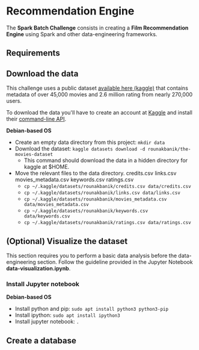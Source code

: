 # Recommendation Engine

The **Spark Batch Challenge** consists in creating a **Film Recommendation Engine** using Spark and other 
data-engineering frameworks.  

## Requirements


## Download the data

This challenge uses a public dataset [available here (kaggle)](https://www.kaggle.com/rounakbanik/the-movies-dataset/home)
that contains metadata of over 45,000 movies and 2.6 million rating from nearly 270,000 users.

To download the data you'll have to create an account at [Kaggle](https://www.kaggle.com) 
and install their [command-line API](https://github.com/Kaggle/kaggle-api).

**Debian-based OS**
* Create an empty data directory from this project: `mkdir data`
* Download the dataset: `kaggle datasets download -d rounakbanik/the-movies-dataset`
    * This command should download the data in a hidden directory for kaggle at $HOME. 
* Move the relevant files to the data directory.
credits.csv   links.csv        movies_metadata.csv keywords.csv ratings.csv
    * `cp ~/.kaggle/datasets/rounakbanik/credits.csv data/credits.csv`
    * `cp ~/.kaggle/datasets/rounakbanik/links.csv data/links.csv`
    * `cp ~/.kaggle/datasets/rounakbanik/movies_metadata.csv data/movies_metadata.csv`
    * `cp ~/.kaggle/datasets/rounakbanik/keywords.csv data/keywords.csv`
    * `cp ~/.kaggle/datasets/rounakbanik/ratings.csv data/ratings.csv`
 
## (Optional) Visualize the dataset

This section requires you to perform a basic data analysis before the data-engineering section. 
Follow the guideline provided in the Jupyter Notebook **data-visualization.ipynb**.

### Install Jupyter notebook
**Debian-based OS**
* Install python and pip: `sudo apt install python3 python3-pip`
* Install ipython: `sudo apt install ipython3`
* Install jupyter notebook: `.`

## Create a database


